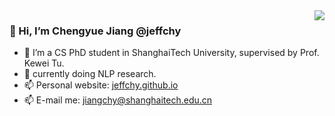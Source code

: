 <img align='right' src="https://github-readme-stats.vercel.app/api?username=jeffchy&show_icons=true">

### 👋 Hi, I’m Chengyue Jiang @jeffchy
- 👀 I’m a CS PhD student in ShanghaiTech University, supervised by Prof. Kewei Tu.
- 🌱 currently doing NLP research.
- 📫 Personal website: [jeffchy.github.io](jeffchy.github.io)
- 📫 E-mail me: jiangchy@shanghaitech.edu.cn

<!---
jeffchy/jeffchy is a ✨ special ✨ repository because its `README.md` (this file) appears on your GitHub profile.
You can click the Preview link to take a look at your changes.
--->
